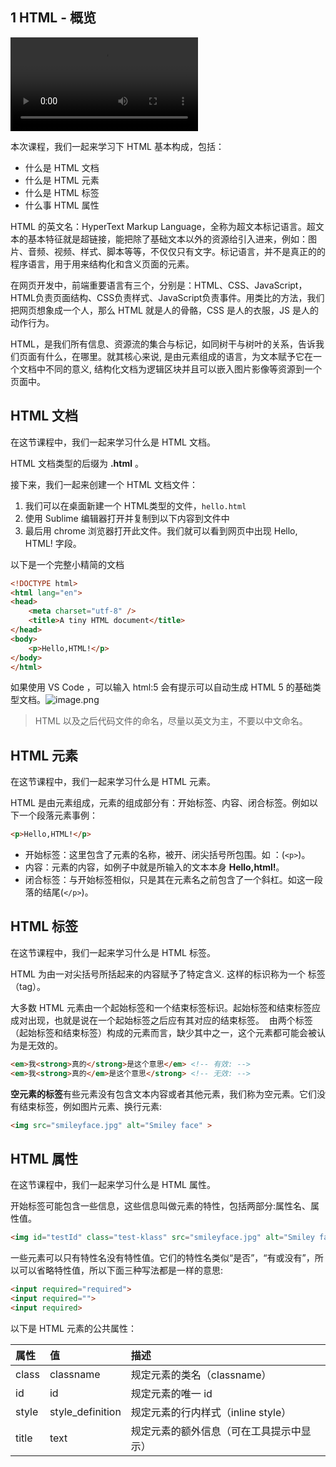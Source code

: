 ## 1 HTML - 概览
<video controls src="https://assets.jiker.com/attachment/2020/0219/folder/Sc8XQ01S1KRvcEouySD0C2tF7g2LmaKFqPgL2Ocr.mp4"></video>

本次课程，我们一起来学习下 HTML 基本构成，包括：

- 什么是 HTML 文档
- 什么是 HTML 元素
- 什么是 HTML 标签
- 什么事 HTML 属性

HTML 的英文名：HyperText Markup Language，全称为超文本标记语言。超文本的基本特征就是超链接，能把除了基础文本以外的资源给引入进来，例如：图片、音频、视频、样式、脚本等等，不仅仅只有文字。标记语言，并不是真正的的程序语言，用于用来结构化和含义页面的元素。

在网页开发中，前端重要语言有三个，分别是：HTML、CSS、JavaScript，HTML负责页面结构、CSS负责样式、JavaScript负责事件。用类比的方法，我们把网页想象成一个人，那么 HTML 就是人的骨骼，CSS 是人的衣服，JS 是人的动作行为。

HTML，是我们所有信息、资源流的集合与标记，如同树干与树叶的关系，告诉我们页面有什么，在哪里。就其核心来说, 是由元素组成的语言，为文本赋予它在一个文档中不同的意义, 结构化文档为逻辑区块并且可以嵌入图片影像等资源到一个页面中。

## HTML 文档
在这节课程中，我们一起来学习什么是 HTML 文档。

HTML 文档类型的后缀为 **.html** 。

接下来，我们一起来创建一个 HTML 文档文件：

1. 我们可以在桌面新建一个 HTML类型的文件，`hello.html`
2. 使用 Sublime 编辑器打开并复制到以下内容到文件中
3. 最后用 chrome 浏览器打开此文件。我们就可以看到网页中出现 Hello, HTML! 字段。

以下是一个完整小精简的文档

```html
<!DOCTYPE html>
<html lang="en">
<head>
    <meta charset="utf-8" />
    <title>A tiny HTML document</title>
</head>
<body>
    <p>Hello,HTML!</p>
</body>
</html>
```

如果使用 VS Code ，可以输入 html:5 会有提示可以自动生成 HTML 5 的基础类型文档。![image.png](https://cdn.nlark.com/yuque/0/2020/png/166094/1595823111749-b12fd62d-c25d-4e35-a04f-e6574f84fc55.png#align=left&display=inline&height=180&margin=%5Bobject%20Object%5D&name=image.png&originHeight=180&originWidth=744&size=11030&status=done&style=none&width=744)

> HTML 以及之后代码文件的命名，尽量以英文为主，不要以中文命名。

## HTML 元素
在这节课程中，我们一起来学习什么是 HTML 元素。

HTML 是由元素组成，元素的组成部分有：开始标签、内容、闭合标签。例如以下一个段落元素事例：

```html
<p>Hello,HTML!</p>
```

- 开始标签：这里包含了元素的名称，被开、闭尖括号所包围。如 ：(`<p>`)。
- 内容：元素的内容，如例子中就是所输入的文本本身 **Hello,html!**。
- 闭合标签：与开始标签相似，只是其在元素名之前包含了一个斜杠。如这一段落的结尾(`</p>`)。

## HTML 标签
在这节课程中，我们一起来学习什么是 HTML 标签。

HTML 为由一对尖括号所括起来的内容赋予了特定含义. 这样的标识称为一个 标签（tag）。

大多数 HTML 元素由一个起始标签和一个结束标签标识。起始标签和结束标签应成对出现，也就是说在一个起始标签之后应有其对应的结束标签。  由两个标签（起始标签和结束标签）构成的元素而言，缺少其中之一，这个元素都可能会被认为是无效的。

```html
<em>我<strong>真的</strong>是这个意思</em> <!-- 有效: -->
<em>我<strong>真的</em>是这个意思</strong> <!-- 无效: -->
```

**空元素的标签**有些元素没有包含文本内容或者其他元素，我们称为空元素。它们没有结束标签，例如图片元素、换行元素:

```html
<img src="smileyface.jpg" alt="Smiley face" >
```

## HTML 属性
在这节课程中，我们一起来学习什么是 HTML 属性。

开始标签可能包含一些信息，这些信息叫做元素的特性，包括两部分:属性名、属性值。

```html
<img id="testId" class="test-klass" src="smileyface.jpg" alt="Smiley face" title="Smiley face">
```

一些元素可以只有特性名没有特性值。它们的特性名类似“是否”，“有或没有”，所以可以省略特性值，所以下面三种写法都是一样的意思:

```html
<input required="required">
<input required="">
<input required>
```

以下是 HTML 元素的公共属性：

| 属性 | 值 | 描述 |
| :--- | :--- | :--- |
| class | classname | 规定元素的类名（classname） |
| id | id | 规定元素的唯一 id |
| style | style_definition | 规定元素的行内样式（inline style） |
| title | text | 规定元素的额外信息（可在工具提示中显示） |
